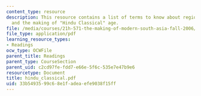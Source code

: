 ```yaml
---
content_type: resource
description: This resource contains a list of terms to know about regional powers
  and the making of "Hindu Classical" age.
file: /media/courses/21h-571-the-making-of-modern-south-asia-fall-2006/33b5493599c68e1fadeaefe9038f15ff_hindu_classical.pdf
file_type: application/pdf
learning_resource_types:
- Readings
ocw_type: OCWFile
parent_title: Readings
parent_type: CourseSection
parent_uid: c2cd97fe-fdd7-e66e-5f6c-535e7e47b9e6
resourcetype: Document
title: hindu_classical.pdf
uid: 33b54935-99c6-8e1f-adea-efe9038f15ff
---
```

